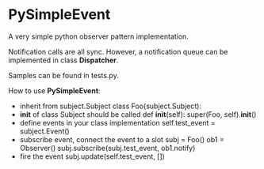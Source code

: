 # PySimpleEvent

A very simple python observer pattern implementation.

Notification calls are all sync.
However, a notification queue can be implemented in class __Dispatcher__.

Samples can be found in tests.py.

How to use __PySimpleEvent__:

* inherit from subject.Subject
        class Foo(subject.Subject):
* __init__ of class Subject should be called
        def __init__(self):
            super(Foo, self).__init__()
* define events in your class implementation
        self.test_event = subject.Event()
* subscribe event, connect the event to a slot
        subj = Foo()
        ob1 = Observer()
        subj.subscribe(subj.test_event, ob1.notify)
* fire the event
        subj.update(self.test_event, [])